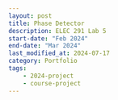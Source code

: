 ```yaml
---
layout: post
title: Phase Detector
description: ELEC 291 Lab 5
start-date: "Feb 2024"
end-date: "Mar 2024"
last_modified_at: 2024-07-17
category: Portfolio
tags:
    - 2024-project
    - course-project
---
```

